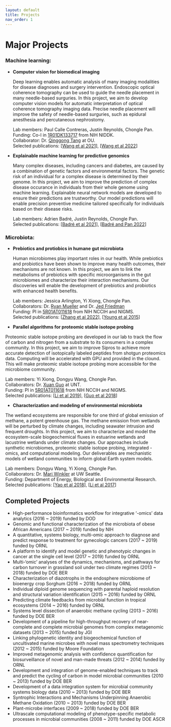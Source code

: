 ```yaml
---
layout: default
title: Projects
nav_order: 1
---
```

# Major Projects  

### **Machine learning:**
  
- **Computer vision for biomedical imaging**

  Deep learning enables automatic analysis of many imaging modalities for disease diagnoses and surgery intervention. Endoscopic optical coherence tomography can
  be used to guide the needle placement in many needle-based surguries. In this project, we aim to develop computer vision models for automatic interpretation of 
  optical coherence tomography imaging data. Precise needle placement will improve the safety of needle-based surguries, such as epidural anesthesia and 
  percutaneous nephrostomy.

  Lab members: Paul Calle Contreras, Justin Reynolds, Chongle Pan.  
  Funding: Co-I in [1R01DK133717](https://reporter.nih.gov/search/CFJB1sFbw0O0rkY76X28nw/project-details/10501992) from NIH NIDDK.  
  Collaborator: Dr. [Qinggong Tang](http://tanglab.oucreate.com/) at OU.  
  Selected publications: [[Wang et al 2021](https://pubmed.ncbi.nlm.nih.gov/33996237/)], [[Wang et al 2022](https://pubmed.ncbi.nlm.nih.gov/35103420/)] 

- **Explainable machine learning for predictive genomics**

  Many complex diseases, including cancers and diabetes, are caused by a combination of genetic factors and environmental factors. The genetic risk of an individual
  for a complex disease is determined by their genome. In this project, we aim to improve the prediction of complex disease occurance in individuals from their 
  whole genome using machine learning. Explainable neural network models are developed to ensure their predictions are trustworthy. Our model predictions will 
  enable precision preventive medicine tailored specifically for individuals based on their disease risks. 
  
  Lab members: Adrien Badré, Justin Reynolds, Chongle Pan.  
  Selected publications: [[Badré et al 2021](https://pubmed.ncbi.nlm.nih.gov/33009504/)], [[Badré and Pan 2022](https://pubmed.ncbi.nlm.nih.gov/35462722/)]
  
  

### **Microbiota:**
 
- **Prebiotics and protiobics in humane gut microbiota**

  Human microbiomes play important roles in our health. While prebiotics and probiotics have been shown to improve many health outcomes, their mechanisms are
  not known. In this project, we aim to link the metabolisms of prebiotics with specific microorganisms in the gut microbiomes and characterize their interaction
  mechanisms. Our discoveries will enable the development of prebiotics and probiotics with enhanced health benefits. 

  Lab members: Jessica Arlington, Yi Xiong, Chongle Pan.  
  Collaborators: Dr. [Ryan Mueller](https://microbiology.oregonstate.edu/dr-ryan-mueller) and Dr. [Jed Friedman](https://medicine.ouhsc.edu/academic-departments/physiology/faculty/jacob-e-jed-friedman-phd)  
  Funding: PI in [5R01AT011618](https://reporter.nih.gov/search/t-5Gvs6MU0mf0CDCrsTC0Q/project-details/10463696) from NIH NCCIH and NIGMS.  
  Selected publications: [[Zhang et al 2022](https://pubmed.ncbi.nlm.nih.gov/35729161/)], [[Young et al 2015](https://pubmed.ncbi.nlm.nih.gov/26077811/)]
  
 - **Parallel algorithms for proteomic stable isotope probing**

  Proteomic stable isotope probing are developed in our lab to track the flow of carbon and nitrogen from a substrate to its consumers in a complex community.
  In this project, we aim to improve Sipros to achieve more accurate detection of isotopically labeled peptides from shotgun proteomics data. Computing will be
  accelerated with GPU and provided in the clound. This will make proteomic stable isotope probing more accessible for the microbiome community.

  Lab members: Yi Xiong, Dongyu Wang, Chongle Pan.  
  Collaborators: Dr. [Xuan Guo](http://www.cse.unt.edu/~xuanguo/) at UNT.  
  Funding: PI in [5R01AT011618](https://reporter.nih.gov/search/t-5Gvs6MU0mf0CDCrsTC0Q/project-details/10463696) from NIH NCCIH and NIGMS.  
  Selected publications: [[Li et al 2019](https://pubmed.ncbi.nlm.nih.gov/31866955/)], [[Guo et al 2018](https://pubmed.ncbi.nlm.nih.gov/29028897/)]
  
  - **Characterization and modeling of environmental microbiota**  
  
  The wetland ecosystems are responsible for one third of global emission of methane, a potent greenhouse gas. The methane emission from wetlands will be 
  perturbed by climate changes, including seawater intrusion and frequent droughts. In this project, we aim to characterize and model the ecosystem-scale 
  biogeochemical fluxes in estuarine wetlands and lacustrine wetlands under climate changes. Our approaches include synthetic microbiomes, proteomic stable 
  isotope probing, integrated -omics, and computational modeling. Our deliverables are mechanistic models of wetland communities to inform 
  global Earth system models.  
  
  Lab members: Dongyu Wang, Yi Xiong, Chongle Pan.  
  Collaborators: Dr. [Mari Winkler](http://www.winklerlab.com) at UW Seattle.  
  Funding: Department of Energy, Biological and Environmental Research.  
  Selected publications: [[Yao et al 2018](https://pubmed.ncbi.nlm.nih.gov/29358607/)], [[Li et al 2017](https://pubmed.ncbi.nlm.nih.gov/27871150/)]

## Completed Projects
- High-performance bioinformatics workflow for integrative ‘-omics’ data analytics (2016 ~ 2019) funded by DOD
- Genomic and functional characterization of the microbiota of obese African Americans (2017 ~ 2019) funded by NIH
- A quantitative, systems biology, multi-omic approach to diagnose and predict response to treatment for gynecologic cancers (2017 ~ 2019) funded by ORNL
- A platform to identify and model genetic and phenotypic changes in cancer at the single cell level (2017 ~ 2019) funded by ORNL
- Multi-‘omic’ analyses of the dynamics, mechanisms, and pathways for carbon turnover in grassland soil under two climate regimes (2013 ~ 2018) funded by DOE BER
- Characterization of diazotrophs in the endosphere microbiome of bioenergy crop Sorghum (2016 ~ 2018) funded by ORNL
- Individual diploid genome sequencing with parental haploid resolution and structural variation identification (2015 ~ 2016) funded by ORNL
- Predicting climate feedbacks from microbial function in tropical ecosystems (2014 ~ 2016) funded by ORNL
- Systems level dissection of anaerobic methane cycling (2013 ~ 2016) funded by DOE BER
- Development of a pipeline for high-throughput recovery of near-complete and complete microbial genomes from complex metagenomic datasets (2013 ~ 2015) funded by JGI
- Linking phylogenetic identity and biogeochemical function of uncultivated marine microbes with novel mass spectrometry techniques (2012 ~ 2015) funded by Moore Foundation
- Improved metagenomic analysis with confidence quantification for biosurveillance of novel and man-made threats (2012 ~ 2014) funded by ORNL
- Development and integration of genome-enabled techniques to track and predict the cycling of carbon in model microbial communities (2010 ~ 2013) funded by DOE BER
- Development of a data integration system for microbial community systems biology data (2010 ~ 2013) funded by DOE BER
- Syntrophic Interactions and Mechanisms Underpinning Anaerobic Methane Oxidation (2010 ~ 2013) funded by DOE BER
- Plant-microbe interfaces (2009 ~ 2018) funded by DOE BER
- Ultrascale computational modeling of phenotype-specific metabolic processes in microbial communities (2008 ~ 2011) funded by DOE ASCR

